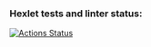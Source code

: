 ### Hexlet tests and linter status:
[![Actions Status](https://github.com/masdast/php-project-lvl1/workflows/hexlet-check/badge.svg)](https://github.com/masdast/php-project-lvl1/actions)